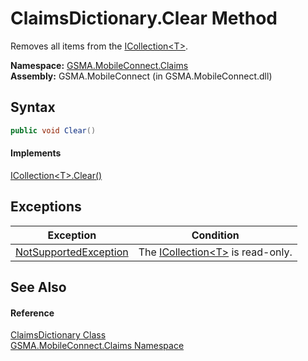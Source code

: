 ClaimsDictionary.Clear Method
=============================
Removes all items from the [ICollection&lt;T>][1].

**Namespace:** [GSMA.MobileConnect.Claims][2]  
**Assembly:** GSMA.MobileConnect (in GSMA.MobileConnect.dll)

Syntax
------

```csharp
public void Clear()
```

#### Implements
[ICollection&lt;T>.Clear()][3]  


Exceptions
----------

Exception                  | Condition                                
-------------------------- | ---------------------------------------- 
[NotSupportedException][4] | The [ICollection&lt;T>][1] is read-only. 


See Also
--------

#### Reference
[ClaimsDictionary Class][5]  
[GSMA.MobileConnect.Claims Namespace][2]  

[1]: http://msdn.microsoft.com/en-us/library/92t2ye13
[2]: ../README.md
[3]: http://msdn.microsoft.com/en-us/library/5axy4fbh
[4]: http://msdn.microsoft.com/en-us/library/8a7a4e64
[5]: README.md
[6]: ../../_icons/Help.png
